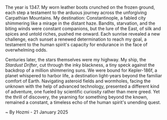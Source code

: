 
The year is 1347.  My worn leather boots crunched on the frozen ground, each step a testament to the arduous journey across the unforgiving Carpathian Mountains.  My destination: Constantinople, a fabled city shimmering like a mirage in the distant haze.  Bandits, starvation, and the biting winds were constant companions, but the lure of the East, of silk and spices and untold riches, pushed me onward.  Each sunrise revealed a new challenge, each sunset a renewed determination to reach my goal, a testament to the human spirit's capacity for endurance in the face of overwhelming odds.

Centuries later, the stars themselves were my highway.  My ship, the *Stardust Drifter*, cut through the inky blackness, a tiny speck against the backdrop of a million shimmering suns.  We were bound for Kepler-186f, a planet whispered to harbor life, a destination light-years beyond the familiar comfort of Earth.  Navigating asteroid fields and wormholes, facing the unknown with the help of advanced technology, presented a different kind of adventure, one fueled by scientific curiosity rather than mere greed. Yet the thrill of discovery, the yearning for something beyond the known, remained a constant, a timeless echo of the human spirit's unending quest.

~ By Hozmi - 21 January 2025
